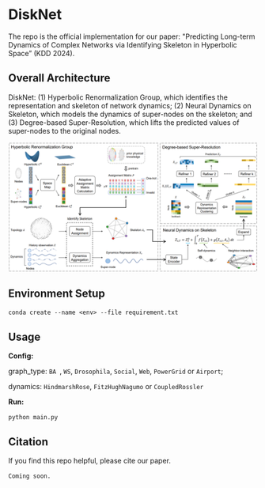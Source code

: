 # DiskNet

The repo is the official implementation for our  paper: "Predicting Long-term Dynamics of Complex Networks via Identifying Skeleton in Hyperbolic Space” (KDD 2024). 



## Overall Architecture

DiskNet: (1) Hyperbolic Renormalization Group, which identifies the representation and skeleton of network dynamics; (2) Neural Dynamics on Skeleton, which models the dynamics of super-nodes on the skeleton; and (3) Degree-based Super-Resolution, which lifts the predicted values of super-nodes to the original nodes.

![architecture](./asset/architecture.png)



## Environment Setup

```
conda create --name <env> --file requirement.txt
```



## Usage

**Config:**

graph_type: `BA `, `WS`, `Drosophila`, `Social`, `Web`, `PowerGrid` or `Airport`;

dynamics: `HindmarshRose`, `FitzHughNagumo` or `CoupledRossler`

**Run:**

```shell
python main.py
```



## Citation

If you find this repo helpful, please cite our paper.

```
Coming soon.
```
